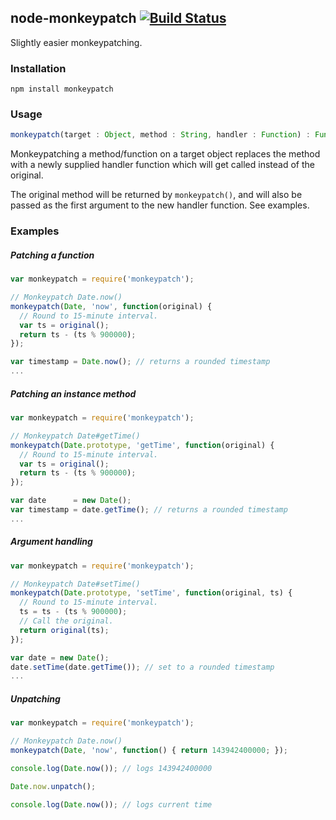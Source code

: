 ## node-monkeypatch [![Build Status](https://travis-ci.org/robertklep/node-monkeypatch.svg?branch=master)](https://travis-ci.org/robertklep/node-monkeypatch)


Slightly easier monkeypatching.

### Installation

```
npm install monkeypatch
```

### Usage

```javascript
monkeypatch(target : Object, method : String, handler : Function) : Function
```

Monkeypatching a method/function on a target object replaces the method with a newly supplied handler function which will get called instead of the original.

The original method will be returned by `monkeypatch()`, and will also be passed as the first argument to the new handler function. See examples.

### Examples

##### Patching a function

```javascript
var monkeypatch = require('monkeypatch');

// Monkeypatch Date.now()
monkeypatch(Date, 'now', function(original) {
  // Round to 15-minute interval.
  var ts = original();
  return ts - (ts % 900000);
});

var timestamp = Date.now(); // returns a rounded timestamp
...
```

##### Patching an instance method

```javascript
var monkeypatch = require('monkeypatch');

// Monkeypatch Date#getTime()
monkeypatch(Date.prototype, 'getTime', function(original) {
  // Round to 15-minute interval.
  var ts = original();
  return ts - (ts % 900000);
});

var date      = new Date();
var timestamp = date.getTime(); // returns a rounded timestamp
...
```

##### Argument handling

```javascript
var monkeypatch = require('monkeypatch');

// Monkeypatch Date#setTime()
monkeypatch(Date.prototype, 'setTime', function(original, ts) {
  // Round to 15-minute interval.
  ts = ts - (ts % 900000);
  // Call the original.
  return original(ts);
});

var date = new Date();
date.setTime(date.getTime()); // set to a rounded timestamp
...
```

##### Unpatching

```javascript
var monkeypatch = require('monkeypatch');

// Monkeypatch Date.now()
monkeypatch(Date, 'now', function() { return 143942400000; });

console.log(Date.now()); // logs 143942400000

Date.now.unpatch();

console.log(Date.now()); // logs current time
```
